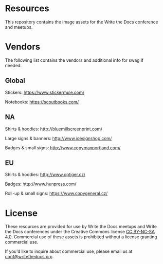 # Resources

This repository contains the image assets for the Write the Docs conference and
meetups.

# Vendors

The following list contains the vendors and additional info for swag if needed.

## Global

Stickers: https://www.stickermule.com/

Notebooks: https://scoutbooks.com/

## NA

Shirts & hoodies: http://bluemillscreenprint.com/

Large signs & banners: http://www.joesignshop.com/

Badges & small signs: http://www.copymanportland.com/

## EU

Shirts & hoodies: http://www.optiger.cz/

Badges: http://www.hunpress.com/

Roll-up & small signs: https://www.copygeneral.cz/

# License

These resources are provided for use by Write the Docs meetups and Write the
Docs conferences under the Creative Commons license [CC BY-NC-SA 4.0][license].
Commercial use of these assets is prohibited without a license granting
commercial use.

If you'd like to inquire about commercial use,
please email us at conf@writethedocs.org.

[license]: http://creativecommons.org/licenses/by-nc-sa/4.0/

